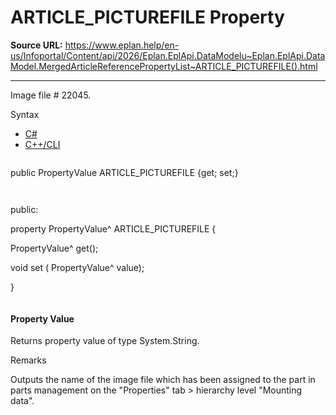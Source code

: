 # ARTICLE_PICTUREFILE Property

**Source URL:** https://www.eplan.help/en-us/Infoportal/Content/api/2026/Eplan.EplApi.DataModelu~Eplan.EplApi.DataModel.MergedArticleReferencePropertyList~ARTICLE_PICTUREFILE().html

---

Image file # 22045.

Syntax

- [C#](#i-syntax-CS)
- [C++/CLI](#i-syntax-CPP2005)

```
```
public PropertyValue ARTICLE_PICTUREFILE {get; set;}
```
```

```
```
public:

property PropertyValue^ ARTICLE_PICTUREFILE {

   PropertyValue^ get();

   void set (    PropertyValue^ value);

}
```
```

#### Property Value

Returns property value of type System.String.

Remarks

Outputs the name of the image file which has been assigned to the part in parts management on the "Properties" tab > hierarchy level "Mounting data".
